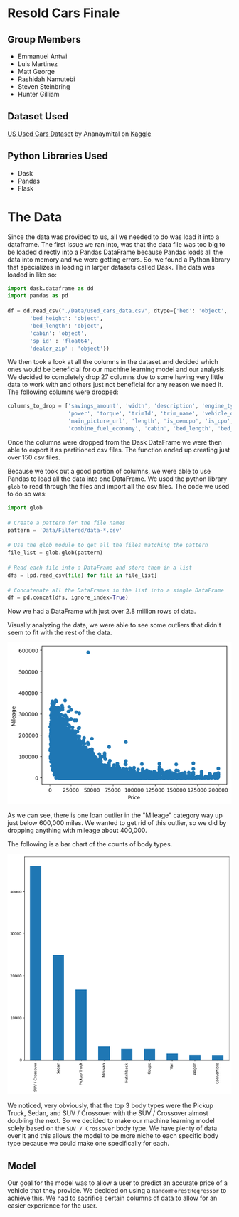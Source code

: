 # Resold Cars Finale

## Group Members
- Emmanuel Antwi
- Luis Martinez
- Matt George
- Rashidah Namutebi
- Steven Steinbring
- Hunter Gilliam


## Dataset Used
[US Used Cars Dataset](https://www.kaggle.com/datasets/ananaymital/us-used-cars-dataset) by Ananaymital on [Kaggle](kaggle.com)

## Python Libraries Used
- Dask
- Pandas
- Flask

# The Data
Since the data was provided to us, all we needed to do was load it into a dataframe. The first issue we ran into, was that the data file was
too big to be loaded directly into a Pandas DataFrame because Pandas loads all the data into memory and we were getting errors. So, we found
a Python library that specializes in loading in larger datasets called Dask. The data was loaded in like so:

```python
import dask.dataframe as dd
import pandas as pd

df = dd.read_csv("./Data/used_cars_data.csv", dtype={'bed': 'object',
       'bed_height': 'object',
       'bed_length': 'object',
       'cabin': 'object',
       'sp_id' : 'float64',
       'dealer_zip' : 'object'})
```

We then took a look at all the columns in the dataset and decided which ones would be beneficial for our machine learning model and our
analysis. We decided to completely drop 27 columns due to some having very little data to work with and others just not beneficial for any
reason we need it. The following columns were dropped:

```python
columns_to_drop = ['savings_amount', 'width', 'description', 'engine_type', 'sp_id', 'listing_id',
                   'power', 'torque', 'trimId', 'trim_name', 'vehicle_damage_category', 'major_options', 
                   'main_picture_url', 'length', 'is_oemcpo', 'is_cpo', 'is_certified', 'height', 'front_legroom', 'fleet', 
                   'combine_fuel_economy', 'cabin', 'bed_length', 'bed_height', 'bed', 'back_legroom', 'wheelbase']
```

Once the columns were dropped from the Dask DataFrame we were then able to export it as partitioned csv files. The function ended up creating
just over 150 csv files.

Because we took out a good portion of columns, we were able to use Pandas to load all the data into one DataFrame. We used the python library
```glob``` to read through the files and import all the csv files. The code we used to do so was:

```python
import glob

# Create a pattern for the file names
pattern = 'Data/Filtered/data-*.csv'

# Use the glob module to get all the files matching the pattern
file_list = glob.glob(pattern)

# Read each file into a DataFrame and store them in a list
dfs = [pd.read_csv(file) for file in file_list]

# Concatenate all the DataFrames in the list into a single DataFrame
df = pd.concat(dfs, ignore_index=True)
```

Now we had a DataFrame with just over 2.8 million rows of data.

Visually analyzing the data, we were able to see some outliers that didn't seem to fit with the rest of the data.

![Image of a Scatter Plot](images/ScatterPlot.png)

As we can see, there is one loan outlier in the "Mileage" category way up just below 600,000 miles. We wanted to get rid of this outlier,
so we did by dropping anything with mileage about 400,000.

The following is a bar chart of the counts of body types.

![Image of a Bar Chart](images/BarChart.png)

We noticed, very obviously, that the top 3 body types were the Pickup Truck, Sedan, and SUV / Crossover with the SUV / Crossover almost doubling
the next. So we decided to make our machine learning model solely based on the ```SUV / Crossover``` body type. We have plenty of data over it
and this allows the model to be more niche to each specific body type because we could make one specifically for each.

## Model
Our goal for the model was to allow a user to predict an accurate price of a vehicle that they provide. We decided on using a ```RandomForestRegressor```
to achieve this. We had to sacrifice certain columns of data to allow for an easier experience for the user. 